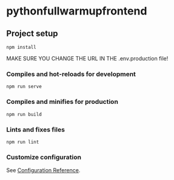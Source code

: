 # pythonfullwarmupfrontend

## Project setup
```
npm install
```

MAKE SURE YOU CHANGE THE URL IN THE .env.production file!

### Compiles and hot-reloads for development
```
npm run serve
```

### Compiles and minifies for production
```
npm run build
```

### Lints and fixes files
```
npm run lint
```

### Customize configuration
See [Configuration Reference](https://cli.vuejs.org/config/).
